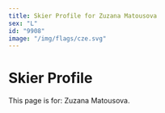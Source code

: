 ```yaml
---
title: Skier Profile for Zuzana Matousova
sex: "L"
id: "9908"
image: "/img/flags/cze.svg" 
---
```


# Skier Profile

This page is for: Zuzana Matousova.
    